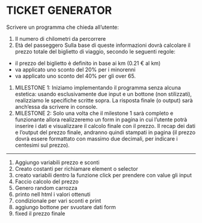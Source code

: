 # TICKET GENERATOR

Scrivere un programma che chieda all’utente:


1. Il numero di chilometri da percorrere
2. Età del passeggero Sulla base di queste informazioni dovrà calcolare  il prezzo totale del biglietto di viaggio, secondo le seguenti regole:
- il prezzo del biglietto è definito in base ai km (0.21 € al km)
- va applicato uno sconto del 20% per i minorenni
- va applicato uno sconto del 40% per gli over 65.


1. MILESTONE 1: Iniziamo implementando il programma senza alcuna estetica: usando esclusivamente due input e un bottone (non stilizzati), realizziamo le specifiche scritte sopra. La risposta finale (o output) sarà anch’essa da scrivere in console.
1. MILESTONE 2: Solo una volta che il milestone 1 sarà completo e funzionante allora realizzeremo un form in pagina in cui l’utente potrà inserire i dati e visualizzare il calcolo finale con il prezzo. Il recap dei dati e l’output del prezzo finale, andranno quindi stampati in pagina (il prezzo dovrà essere formattato con massimo due decimali, per indicare i centesimi sul prezzo). 


---

1. Aggiungo variabili prezzo e sconti
2. Creato costanti per richiamare element o selector 
3. creato variabili dentro la funzione click per prendere con value gli input
4. Faccio calcolo del prezzo
5. Genero random carrozza 
6. printo nell html i valori ottenuti
7. condizionale per vari sconti e print 
8. aggiungo bottone per svuotare dati form
9. fixed il prezzo finale